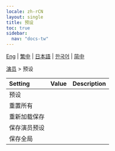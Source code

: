 ```yaml
---
locale: zh-rCN
layout: single
title: 预设
toc: true
sidebar:
  nav: "docs-tw"
---
```

[Eng](/dancexr/menu/2025.4/actor/actor_presets) | [繁中](/tw/dancexr/menu/2025.4/actor/actor_presets) | [日本語](/jp/dancexr/menu/2025.4/actor/actor_presets) | [한국어](/kr/dancexr/menu/2025.4/actor/actor_presets) | [简中](/zh/dancexr/menu/2025.4/actor/actor_presets)

[演员](../menu#演员) > 预设



| Setting | Value | Description |
| :--- | --- | :--- |
| 预设 || 
| 重置所有 || 
| 重新加载保存 || 
| 保存演员预设 || 
| 保存全局 || 
